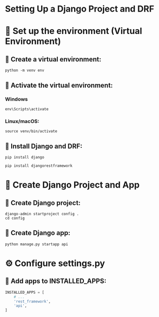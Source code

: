 # Setting Up a Django Project and DRF

# 📌 Set up the environment (Virtual Environment)

## 📌 Create a virtual environment:

```shell
python -m venv env
```

## 📌 Activate the virtual environment:
### Windows

```shell
env\Scripts\activate
```

### Linux/macOS:

```shell
source venv/bin/activate
```

## 📌 Install Django and DRF:

```shell
pip install django
```

```shell
pip install djangorestframework
```

# 📁 Create Django Project and App

## 📌 Create Django project:

```shell
django-admin startproject config .
cd config
```

## 📌 Create Django app:

```shell
python manage.py startapp api
```

# ⚙️ Configure settings.py

## 📌 Add apps to INSTALLED_APPS:

```python
INSTALLED_APPS = [
    # ...
    'rest_framework',
    'api',
]
```

